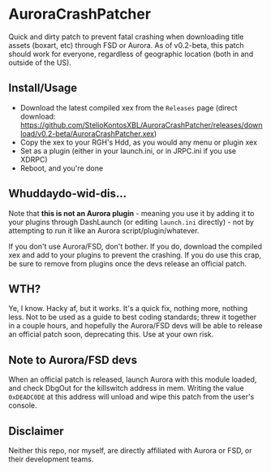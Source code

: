 # AuroraCrashPatcher
Quick and dirty patch to prevent fatal crashing when downloading title assets (boxart, etc) through FSD or Aurora. As of v0.2-beta, this patch should work for everyone, regardless of geographic location (both in and outside of the US).

## Install/Usage
- Download the latest compiled xex from the `Releases` page (direct download: https://github.com/StelioKontosXBL/AuroraCrashPatcher/releases/download/v0.2-beta/AuroraCrashPatcher.xex)
- Copy the xex to your RGH's Hdd, as you would any menu or plugin xex
- Set as a plugin (either in your launch.ini, or in JRPC.ini if you use XDRPC)
- Reboot, and you're done

## Whuddaydo-wid-dis...
Note that **this is not an Aurora plugin** - meaning you use it by adding it to your plugins through DashLaunch (or editing `launch.ini` directly) - not by attempting to run it like an Aurora script/plugin/whatever.

If you don't use Aurora/FSD, don't bother. If you do, download the compiled xex and add to your plugins to prevent the crashing. If you do use this crap, be sure to remove from plugins once the devs release an official patch.

## WTH?
Ye, I know. Hacky af, but it works. It's a quick fix, nothing more, nothing less. Not to be used as a guide to best coding standards; threw it together in a couple hours, and hopefully the Aurora/FSD devs will be able to release an official patch soon, deprecating this. Use at your own risk.

## Note to Aurora/FSD devs
When an official patch is released, launch Aurora with this module loaded, and check DbgOut for the killswitch address in mem. Writing the value `0xDEADC0DE` at this address will unload and wipe this patch from the user's console.

## Disclaimer
Neither this repo, nor myself, are directly affiliated with Aurora or FSD, or their development teams.
